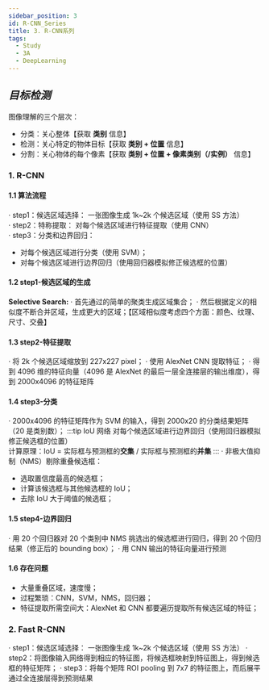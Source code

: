 ```yaml
---
sidebar_position: 3
id: R-CNN_Series
title: 3. R-CNN系列
tags:
  - Study
  - 3A
  - DeepLearning
---
```


## _目标检测_

图像理解的三个层次：

- 分类：关心整体【获取 **类别** 信息】
- 检测：关心特定的物体目标【获取 **类别 + 位置** 信息】
- 分割：关心物体的每个像素【获取 **类别 + 位置 + 像素类别（/实例）** 信息】

### 1. R-CNN

#### 1.1 算法流程

· step1：候选区域选择： 一张图像生成 1k~2k 个候选区域（使用 SS 方法）  
· step2：特称提取： 对每个候选区域进行特征提取（使用 CNN）  
· step3：分类和边界回归：

- 对每个候选区域进行分类（使用 SVM）；
- 对每个候选区域进行边界回归（使用回归器模拟修正候选框的位置）

#### 1.2 step1-候选区域的生成

**Selective Search:**
· 首先通过的简单的聚类生成区域集合；
· 然后根据定义的相似度不断合并区域，生成更大的区域；【区域相似度考虑四个方面：颜色、纹理、尺寸、交叠】

#### 1.3 step2-特征提取

· 将 2k 个候选区域缩放到 227x227 pixel；
· 使用 AlexNet CNN 提取特征；
· 得到 4096 维的特征向量（4096 是 AlexNet 的最后一层全连接层的输出维度），得到 2000x4096 的特征矩阵

#### 1.4 step3-分类

· 2000x4096 的特征矩阵作为 SVM 的输入，得到 2000x20 的分类结果矩阵（20 是类别数）；
:::tip IoU 网络
对每个候选区域进行边界回归（使用回归器模拟修正候选框的位置）  
计算原理：IoU = 实际框与预测框的**交集** / 实际框与预测框的**并集**
:::
· 非极大值抑制（NMS）剔除重叠候选框：

- 选取置信度最高的候选框；
- 计算该候选框与其他候选框的 IoU；
- 去除 IoU 大于阈值的候选框；

#### 1.5 step4-边界回归

· 用 20 个回归器对 20 个类别中 NMS 挑选出的候选框进行回归，得到 20 个回归结果（修正后的 bounding box）；
· 用 CNN 输出的特征向量进行预测

#### 1.6 存在问题

- 大量重叠区域，速度慢；
- 过程繁琐：CNN，SVM，NMS，回归器；
- 特征提取所需空间大：AlexNet 和 CNN 都要遍历提取所有候选区域的特征；

### 2. Fast R-CNN

· step1：候选区域选择： 一张图像生成 1k~2k 个候选区域（使用 SS 方法）
· step2：将图像输入网络得到相应的特征图，将候选框映射到特征图上，得到候选框的特征矩阵；
· step3：将每个矩阵 ROI pooling 到 7x7 的特征图上，而后展平通过全连接层得到预测结果
